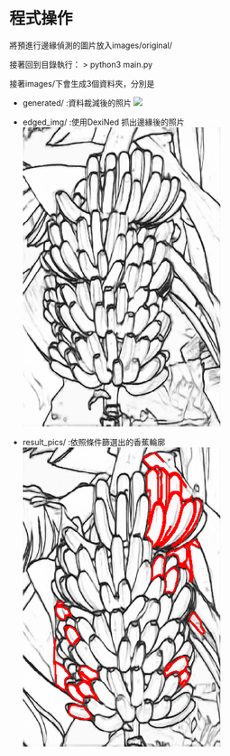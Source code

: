 # 程式操作
<p>將預進行邊緣偵測的圖片放入images/original/</p> 接著回到目錄執行：
> python3 main.py

<p> 接著images/下會生成3個資料夾，分別是 </p>

* generated/ :資料裁減後的照片
![](images/generated/image_11-06-2020_07-05-34_PM.png)

* edged_img/ :使用DexiNed 抓出邊緣後的照片
![](images/edged_img/image_14-06-2020_01-00-39_AM.png)

* result_pics/ :依照條件篩選出的香蕉輪廓
![](images/result_pics/res_image_24-06-2020_01-00-33_AM.png)
